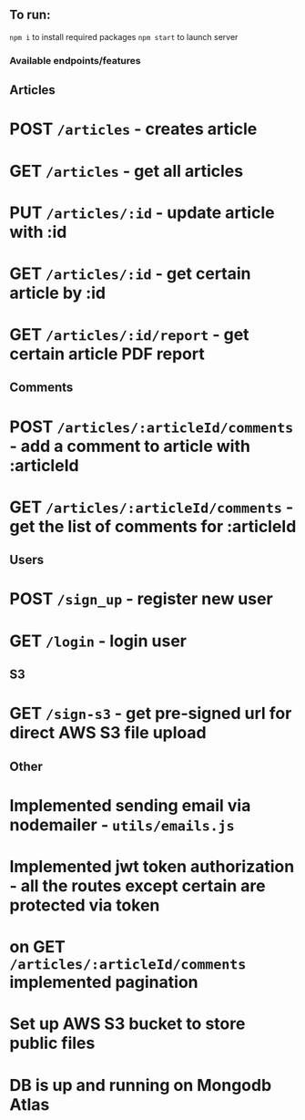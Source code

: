 
## To run:
`npm i` to install required packages
`npm start` to launch server

### Available endpoints/features

## Articles
  # POST `/articles` - creates article
  # GET `/articles` - get all articles
  # PUT `/articles/:id` - update article with :id
  # GET `/articles/:id` - get certain article by :id
  # GET `/articles/:id/report` - get certain article PDF report

## Comments
  # POST `/articles/:articleId/comments` - add a comment to article with :articleId
  # GET `/articles/:articleId/comments` - get the list of comments for :articleId

## Users
  # POST `/sign_up` - register new user
  # GET `/login` - login user

## S3
  # GET `/sign-s3` - get pre-signed url for direct AWS S3 file upload

## Other
  # Implemented sending email via nodemailer - `utils/emails.js`
  # Implemented jwt token authorization - all the routes except certain are protected via token
  # on GET `/articles/:articleId/comments` implemented pagination
  # Set up AWS S3 bucket to store public files
  # DB is up and running on Mongodb Atlas
